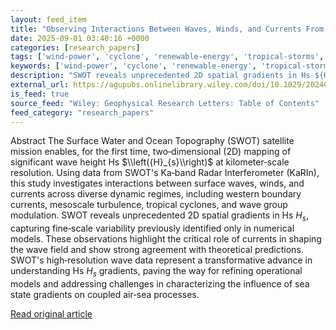 ```yaml
---
layout: feed_item
title: "Observing Interactions Between Waves, Winds, and Currents From SWOT"
date: 2025-09-01 03:40:16 +0000
categories: [research_papers]
tags: ['wind-power', 'cyclone', 'renewable-energy', 'tropical-storms', 'urgent']
keywords: ['wind-power', 'cyclone', 'renewable-energy', 'tropical-storms', 'interactions', 'between', 'observing', 'urgent']
description: "SWOT reveals unprecedented 2D spatial gradients in Hs ${H}_{s}$, capturing fine‐scale variability previously identified only in numerical models"
external_url: https://agupubs.onlinelibrary.wiley.com/doi/10.1029/2024GL114331?af=R
is_feed: true
source_feed: "Wiley: Geophysical Research Letters: Table of Contents"
feed_category: "research_papers"
---
```


Abstract The Surface Water and Ocean Topography (SWOT) satellite mission enables, for the first time, two‐dimensional (2D) mapping of significant wave height Hs $\\left({H}_{s}\\right)$ at kilometer‐scale resolution. Using data from SWOT's Ka‐band Radar Interferometer (KaRIn), this study investigates interactions between surface waves, winds, and currents across diverse dynamic regimes, including western boundary currents, mesoscale turbulence, tropical cyclones, and wave group modulation. SWOT reveals unprecedented 2D spatial gradients in Hs ${H}_{s}$, capturing fine‐scale variability previously identified only in numerical models. These observations highlight the critical role of currents in shaping the wave field and show strong agreement with theoretical predictions. SWOT's high‐resolution wave data represent a transformative advance in understanding Hs ${H}_{s}$ gradients, paving the way for refining operational models and addressing challenges in characterizing the influence of sea state gradients on coupled air‐sea processes.

[Read original article](https://agupubs.onlinelibrary.wiley.com/doi/10.1029/2024GL114331?af=R)
